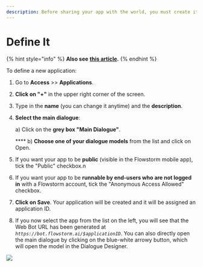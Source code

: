 ```yaml
---
description: Before sharing your app with the world, you must create it in Flowstorm.
---
```


# Define It

{% hint style="info" %}
**Also see** [**this article**](../../studio/main-menu/access.md)**.**
{% endhint %}

To define a new application:

1. Go to **Access** >> **Applications**.
2. **Click on "+"** in the upper right corner of the screen.
3. Type in the **name** (you can change it anytime) and the **description**.
4.  **Select the main dialogue**:

    &#x20;   a) Click on the **grey box "Main Dialogue"**.

    &#x20;    ****     b) **Choose one of your dialogue models** from the list and click on Open.
5. If you want your app to be **public** (visible in the Flowstorm mobile app), tick the "Public" checkbox.n
6. If you want your app to be **runnable by end-users who are not logged in** with a Flowstorm account, tick the "Anonymous Access Allowed" checkbox.
7. **Click on Save**. Your application will be created and it will be assigned an application ID.
8. If you now select the app from the list on the left, you will see that the Web Bot URL has been generated at _`https://bot.flowstorm.ai/$applicationID`_. You can also directly open the main dialogue by clicking on the blue-white arrowy button, which will open the model in the Dialogue Designer.

![](../../.gitbook/assets/app.gif)
